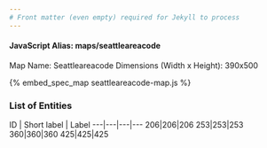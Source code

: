 ```yaml
---
# Front matter (even empty) required for Jekyll to process
---
```


#### JavaScript Alias: maps/seattleareacode

Map Name: Seattleareacode
Dimensions (Width x Height): 390x500



{% embed_spec_map seattleareacode-map.js %}

### List of Entities

ID | Short label | Label
---|---|---|---
206|206|206
253|253|253
360|360|360
425|425|425

